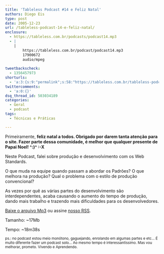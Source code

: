 ```yaml
---
title: 'Tableless Podcast #14 e Feliz Natal'
authors: Diego Eis
type: post
date: 2005-12-23
url: /tableless-podcast-14-e-feliz-natal/
enclosure:
  - https://tableless.com.br/podcasts/podcast14.mp3
  - |
    |
        https://tableless.com.br/podcast/podcast14.mp3
        17900672
        audio/mpeg
        
tweetbackscheck:
  - 1356457973
shorturls:
  - 'a:3:{s:9:"permalink";s:58:"https://tableless.com.br/tableless-podcast-14-e-feliz-natal";s:7:"tinyurl";s:26:"https://tinyurl.com/3e6mmdt";s:4:"isgd";s:19:"https://is.gd/J8DnG8";}'
twittercomments:
  - 'a:0:{}'
dsq_thread_id: 503034189
categories:
  - Geral
  - podcast
tags:
  - Técnicas e Práticas

---
```

Primeiramente, **feliz natal a todos. Obrigado por darem tanta atenção para o site. Fazer parte dessa comunidade, é melhor que qualquer presente de Papai Noel! ^:)^ :-X**

Neste Podcast, falei sobre produção e desenvolvimento com os Web Standards.
  
O que muda na equipe quando passam a abordar os Padrões? O que melhora na produção? Qual o problema com o estilo de produção convencional?

As vezes por quê as várias partes do desenvolvimento são interdependentes, acaba causando o aumento do tempo de produção, dando mais trabalho e trazendo mais dificuldades para os desenvolvedores.

[Baixe o arquivo Mp3][1] ou assine [nosso RSS][2].

Tamanho: ~17Mb
  
Tempo: ~18m38s

<small>ps.: no podcast estou meio monótono, gaguejando, enrolando em algumas partes e etc&#8230; É muito diferente fazer um podcast solo&#8230; Ao mesmo tempo é interessantíssimo. Mas vou melhorar, prometo. Vivendo e Aprendendo.</small>

 [1]: https://tableless.com.br/podcast/podcast14.mp3 "Podcast do Tableless"
 [2]: https://tableless.com.br/feed/ "RSS do Tableless - Notícias e Podcast"